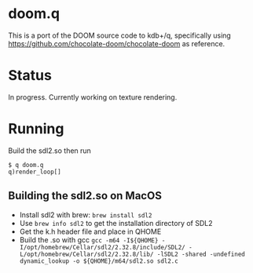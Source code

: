 # doom.q

This is a port of the DOOM source code to kdb+/q, specifically using https://github.com/chocolate-doom/chocolate-doom as reference.

# Status

In progress. Currently working on texture rendering.

# Running

Build the sdl2.so then run

```
$ q doom.q
q)render_loop[]
```

## Building the sdl2.so on MacOS

- Install sdl2 with brew: `brew install sdl2`
- Use `brew info sdl2` to get the installation directory of SDL2
- Get the k.h header file and place in QHOME
- Build the .so with gcc `gcc -m64 -I${QHOME} -I/opt/homebrew/Cellar/sdl2/2.32.8/include/SDL2/ -L/opt/homebrew/Cellar/sdl2/2.32.8/lib/ -lSDL2 -shared -undefined dynamic_lookup -o ${QHOME}/m64/sdl2.so sdl2.c`
